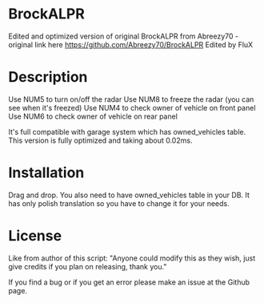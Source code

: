# BrockALPR
Edited and optimized version of original BrockALPR from Abreezy70 - original link here https://github.com/Abreezy70/BrockALPR
Edited by FluX

# Description
Use NUM5 to turn on/off the radar
Use NUM8 to freeze the radar (you can see when it's freezed)
Use NUM4 to check owner of vehicle on front panel
Use NUM6 to check owner of vehicle on rear panel

It's full compatible with garage system which has owned_vehicles table. 
This version is fully optimized and taking about 0.02ms.

# Installation
Drag and drop. You also need to have owned_vehicles table in your DB.
It has only polish translation so you have to change it for your needs.

# License
Like from author of this script:
"Anyone could modify this as they wish, just give credits if you plan on releasing, thank you."

If you find a bug or if you get an error please make an issue at the Github page.
